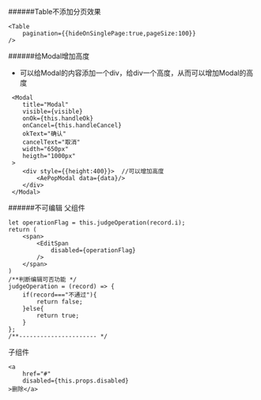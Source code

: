 ######Table不添加分页效果

```
<Table
	pagination={{hideOnSinglePage:true,pageSize:100}}
/>
```
######给Modal增加高度
- 可以给Modal的内容添加一个div，给div一个高度，从而可以增加Modal的高度

```
 <Modal
	title="Modal"
	visible={visible}
	onOk={this.handleOk}
	onCancel={this.handleCancel}
	okText="确认"
	cancelText="取消"
	width="650px"
	heigth="1000px"
 >
	<div style={{height:400}}>  //可以增加高度
		<AePopModal data={data}/>
	</div>
 </Modal>
```
######不可编辑
父组件

```
let operationFlag = this.judgeOperation(record.i);
return (
	<span>
		<EditSpan
			disabled={operationFlag}
		/>
	</span>
)
/**判断编辑可否功能 */
judgeOperation = (record) => {
	if(record==="不通过"){
		return false;
	}else{
		return true;
	}
};
/**---------------------- */
```
子组件

```
<a
	href="#"
	disabled={this.props.disabled}
>删除</a>
```